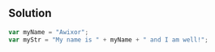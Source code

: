 ## Solution


```js
var myName = "Awixor";
var myStr = "My name is " + myName + " and I am well!";
```